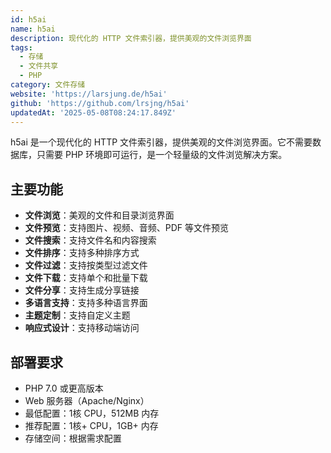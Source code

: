 ```yaml
---
id: h5ai
name: h5ai
description: 现代化的 HTTP 文件索引器，提供美观的文件浏览界面
tags:
  - 存储
  - 文件共享
  - PHP
category: 文件存储
website: 'https://larsjung.de/h5ai'
github: 'https://github.com/lrsjng/h5ai'
updatedAt: '2025-05-08T08:24:17.849Z'
---
```


h5ai 是一个现代化的 HTTP 文件索引器，提供美观的文件浏览界面。它不需要数据库，只需要 PHP 环境即可运行，是一个轻量级的文件浏览解决方案。

## 主要功能

- **文件浏览**：美观的文件和目录浏览界面
- **文件预览**：支持图片、视频、音频、PDF 等文件预览
- **文件搜索**：支持文件名和内容搜索
- **文件排序**：支持多种排序方式
- **文件过滤**：支持按类型过滤文件
- **文件下载**：支持单个和批量下载
- **文件分享**：支持生成分享链接
- **多语言支持**：支持多种语言界面
- **主题定制**：支持自定义主题
- **响应式设计**：支持移动端访问

## 部署要求

- PHP 7.0 或更高版本
- Web 服务器（Apache/Nginx）
- 最低配置：1核 CPU，512MB 内存
- 推荐配置：1核+ CPU，1GB+ 内存
- 存储空间：根据需求配置 
